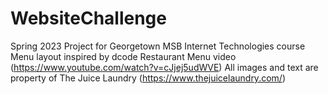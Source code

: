 # WebsiteChallenge

Spring 2023 Project for Georgetown MSB Internet Technologies course 
Menu layout inspired by dcode Restaurant Menu video (https://www.youtube.com/watch?v=cJjej5udWVE)
All images and text are property of The Juice Laundry (https://www.thejuicelaundry.com/)
